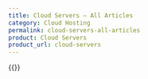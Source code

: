 ```yaml
---
title: Cloud Servers – All Articles
category: Cloud Hosting
permalink: cloud-servers-all-articles
product: Cloud Servers
product_url: cloud-servers
---
```



{{<list product_url="cloud-servers">}}

